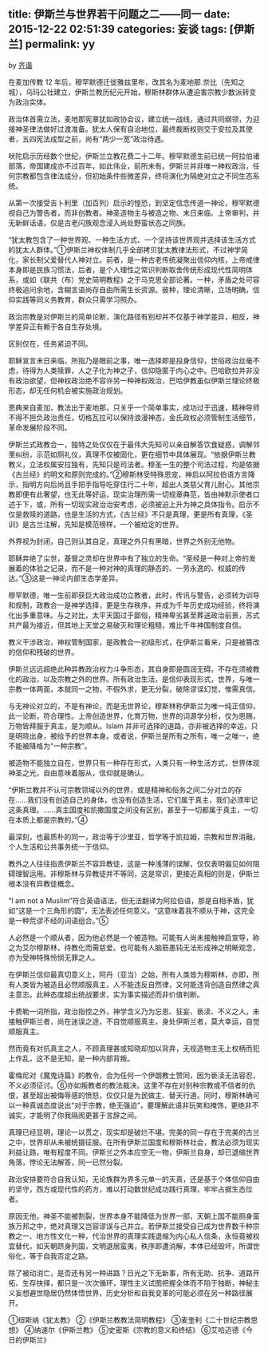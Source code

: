 title: 伊斯兰与世界若干问题之二——同一
date: 2015-12-22 02:51:39
categories: 妄谈
tags: [伊斯兰]
permalink: yy
---
by [齐谐](http://caute.net/about/)

在麦加传教 12 年后，穆罕默德迁徙雅兹里布，改其名为麦地那.奈比（先知之城），乌玛公社建立，伊斯兰教历纪元开始，穆斯林群体从遭迫害宗教少数派转变为政治实体。

政治体首需立法，麦地那宪章犹如政协会议，建立统一战线，通过共同纲领，为迎接神圣律法做好过渡准备。犹太人保有自治地位，最终裁断权则交于安拉及其使者，五四宪法成型之前，尚有“两少一宽”政治待遇。
<!--more-->

吠陀启示历经数个世纪，伊斯兰立教花费二十二年。穆罕默德生前已统一阿拉伯诸部落，帝国建成亦不过百年，如此伟业，前所未有。伊斯兰并非唯一神权政治，任何宗教都包含律法成分，但初始条件些微差异，终将演化为隔绝对立之不同生态系统。

从第一次接受吉卜利里（加百列）启示的惶恐，到坚定信念传道一神论，穆罕默德视自己为警告者，而非创教者。神圣造物主与被造之物、末日来临、上帝审判，并无新鲜话语，仅是古老闪族观念浸入尚处野蛮状态之同族。

“犹太教包含了一种世界观、一种生活方式、一个坚持该世界观并选择该生活方式的犹太人群体。”①伊斯兰神权体制几乎全部拷贝犹太教律法形式，不过神学简化，家长制父爱替代人神对立。前者，是一种古老传统凝聚出信仰内核，上帝戒律本身即是民族习惯法，后者，是个人理性之常识判断取舍传统形成现代性简明体系，或如《联共（布）党史简明教程》之于马克思全部论著。一种，矛盾之处可容终极追问余地，含糊言语尚存自由所需生长资源。彼种，理论清晰，立场明确，信仰实践等同义务教育，群众只需学习照办。

政治宗教是对伊斯兰的简单论断，演化路径有别却并不仅基于神学差异，相反，神学差异正有赖于各自生存处境。

区别仅在，任务紧迫不同。

耶稣宣言末日来临，所指乃是眼前之事，唯一选择即是投身信仰，世俗政治丝毫不虑，待得为人类赎罪，人之子化为神之子，信仰隐匿于内心之中。巴哈欧拉并非没有政治欲望，但神权政治绝不容许另一种神权政治，巴哈伊教虽似伊斯兰理论终极形态，却无任何机会被实施政治规划。

恩典来自麦加，教法出于麦地那，只关乎一个简单事实，成功过于迅速，精神导师不得不担负政治责任，切格瓦拉可以保持浪漫神态，金氏政权必须管制生活细节，革命发展阶段不同。

伊斯兰式政教合一，独特之处仅仅在于最伟大先知可以亲自解答饮食疑惑，调解邻里纠纷，示范如厕礼仪，真理不仅被固化，更在细节中具体展现。“依据伊斯兰教教义，立法权属安拉独有，先知只是司法者。穆圣一生的整个司法过程，均是依据《古兰经》的明文和原则完成的。”②穆斯林受特殊恩宠，神启以阿拉伯语方言降示，指明方向后尚且手把手指导吃穿住行二十年，超出人类慈父育儿耐心。其他宗教即便有此奢望，也无此等好运，现实治理所需一切规章典范，皆由神默示使者口述于下，或，所有一切现实政治治安考虑，必须被迫上升为神之具体指令。启示不仅是救赎的道路，也是生活的方式，《古兰经》不只是真理，更是所有真理，《圣训》是古兰注解，先知是模范榜样，一个被给定的世界。

外界视为封闭，自己则认其自足，真理之外只有黑暗，世界之外别无他物。

耶稣弃绝了尘世，基督之灵却在世界中有了独立的生命。“圣经是一种对上帝的发展着的体验之记录，而不是一种对神的真理的静态的、一劳永逸的、权威的传达。”③这是一神论内部生态学差异。

穆罕默德，唯一生前即获巨大政治成功立教者，此时，传讯与警告，必须转为训导和规制，政教合一是神学选择，更是生存秩序，并成为千年历史成功经验，终将演化出多重意味。与之对比，太平天国过于鄙俗，精神卑劣甚至葬送政治前景，苏式共产最为接近，但其地上天堂之易破灭和理论粗糙，难比千年神国制度自信。

教义干涉政治，神权管制国家，是政教合一初级形式，在伊斯兰看来，只是被篡改的信仰和残破的世界。

伊斯兰远远超绝此种异教政治权力斗争形态，其自身即是圆润无碍。不存在须被教化的政治，以及宗教之外的世界。所有政治生活，是信仰表现形式，世界，与唯一宗教一体两面，本就同一之物，不假外求，更无分裂，破除谬误幻觉，惟需真信。

与无神论对立的，不是有神论，而是无世界论，穆斯林称伊斯兰为唯一纯正信仰，此一论断，符合理性。上帝创造世界，化育万物，世界的词源学分析，仅为恩赐，万物皆拜服于真主，是为顺从。Islam 并非可选择的道路，亦非被选择的幸运，只是明晓出身，被给予的世界本身。或者说，伊斯兰是所有之所有，唯一之唯一，绝不能被降格为“一种宗教”。

被造物不能独立自在，世界只有一种存在形式，人类只有一种生活方式，世界体现神圣之光，自由意味着服从，信仰就是确认。

“伊斯兰教并不认可宗教领域以外的世界，或是精神和俗务之间二分对立的存在……我们没有创造自己的身体，也没有创造生活，它们属于真主，我们必须牢记这条真理。……真主国度和凯撒国度之间没有区别，甚至于一切都属于真主，一切在本质上都是宗教的。”④

最深刻，也最质朴的同一，政治等于沙里亚，哲学等于凯拉姆，宗教和世界消融，个人生活和公共事务统一于信仰。

教外之人往往指责伊斯兰不容异教徒，这是一种浅薄的误解，仅仅表明偏见如何阻碍理智运用。非穆斯林与异教徒并不等同，这是常识，更接近真相的则是，伊斯兰根本没有异教徒概念。

“I am not a Muslim”符合英语语法，但无法翻译为阿拉伯语，那是自相矛盾，犹如“这是一个三角形的圆”，无法表述任何意义。“这意味着我不顺从于神，这完全是一种荒谬不经的词语组合。”⑤

人必然是一个顺从者，因为他必然是一个被造物。可能有人尚未接触神启宣导，称之为艾尔穆斯林，待教化而需慈爱。也可能有人脑筋愚钝无法形成神之明晰观念，亦为受神特殊怜悯无罪之人。

在伊斯兰信仰最真切意义上，阿丹（亚当）之始，所有人类皆为穆斯林，亦即，所有人类皆为被造且必然顺服真主，人不能违反自然律，又何能违背创造自然律之真主意志。此种态度超出统战要求，实为事实描述而非价值判断。

卡费勒一词所指，政治指控之外，神学含义乃为忘恩、狂妄、亵渎、不义之人。未接触伊斯兰者，尚在迷误之途，不自觉顺服真主，身处伊斯兰者，莫大幸运，自觉顺服真主。

然而竟有对抗真主之人，不顾真理甚或知晓却加以背弃，无视造物主无上权柄而犯上作乱，这不是无知，是一种内部背叛。

霍梅尼对《魔鬼诗篇》的教令，会为任何一个伊朗教士赞同，因为亵渎无法容忍，不义必须征讨。⑥亦如叛教者的教法裁决。这里不存在对别种宗教或不信者的仇恨，甚至超出被侮辱感的愤怒，仅仅只是为民做主、替天行道。同时，穆斯林确可以一种真诚态度说出“对于宗教，绝无强迫”，要理解此语非玩笑和掩饰，更绝非不诚实，才能明了你我隔阂更甚于言辞之间。

真理已经显明，理论一以贯之，现实却是破烂不堪。完美的同一存在于完美的古兰之中，世界却从未被统摄征服。在所有伊斯兰国度和穆斯林社会，教法必须为现实利益让路，唯有程度不同。伊斯兰之外本应空无一物，伊斯兰自身，却已退缩世界角落，悖论无法解答，同一已然分裂。

政治安排要符合自我认知，无论族群为界多元单一的天真，还是基于个体信仰自由的坚守，西方或现代性的药方，难以打动数世纪成功践行真理，牢牢占据生态位者。

原因无他，神圣不能被割裂，世界本身不能降低为世界一部，天朝上国不能厕身蛮族万邦之中，绝对真理又岂容谬误与己并立。若伊斯兰接受自己成为世界数千种宗教之一、地方性文化一种，代治世界的真理实践退缩为内心私人信条，永恒竟被权宜替代，如天朝跻身列国，文明退居蛮夷，秩序即遭消解，本体已经毁坏，所谓世俗化，等于自我否定之路。

除了被动消亡，是否还有另一种进路？日光之下无新事，所有无助、抗争、道路开拓、生存抉择，都只是一次次循环，理性主义试图把握全体而不陷于独断，神秘主义妄想避世隐居仍然体悟世界，历史分析和自我变革的可能必须在另一种路径展开。

①纽斯纳《犹太教》
②《伊斯兰教教法简明教程》
③麦奎利《二十世纪宗教思想》
④纳速尔《伊斯兰教》
⑤史密斯《宗教的意义和终结》
⑥艾哈迈德《今日的伊斯兰》